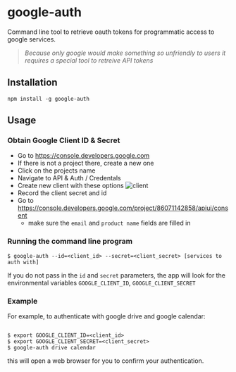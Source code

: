 google-auth
===========

Command line tool to retrieve oauth tokens for programmatic access to google services.

> *Because only google would make something so unfriendly to users it requires a special tool to retreive API tokens*


## Installation

`npm install -g google-auth`

## Usage

### Obtain Google Client ID & Secret

* Go to https://console.developers.google.com
* If there is not a project there, create a new one 
* Click on the projects name
* Navigate to API & Auth / Credentals 
* Create new client with these options 
![client](http://i.gif.fm/KiiC9.png)
* Record the client secret and id
* Go to https://console.developers.google.com/project/86071142858/apiui/consent
    * make sure the `email` and `product name` fields are filled in

### Running the command line program

```
$ google-auth --id=<client_id> --secret=<client_secret> [services to auth with]
```

If you do not pass in the `id` and `secret` parameters, the app will look for the environmental
variables `GOOGLE_CLIENT_ID`, `GOOGLE_CLIENT_SECRET`

### Example

For example, to authenticate with google drive and google calendar:

```

$ export GOOGLE_CLIENT_ID=<client_id>
$ export GOOGLE_CLIENT_SECRET=<client_secret>
$ google-auth drive calendar

```

this will open a web browser for you to confirm your authentication.

